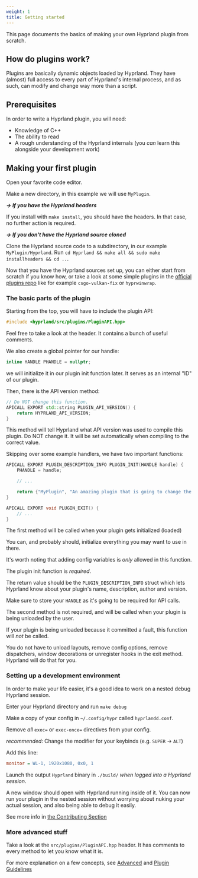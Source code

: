 ```yaml
---
weight: 1
title: Getting started
---
```


This page documents the basics of making your own Hyprland plugin from scratch.

## How do plugins work?

Plugins are basically dynamic objects loaded by Hyprland. They have (almost)
full access to every part of Hyprland's internal process, and as such, can
modify and change way more than a script.

## Prerequisites

In order to write a Hyprland plugin, you will need:

- Knowledge of C++
- The ability to read
- A rough understanding of the Hyprland internals (you _can_ learn this
  alongside your development work)

## Making your first plugin

Open your favorite code editor.

Make a new directory, in this example we will use `MyPlugin`.

_**→ If you have the Hyprland headers**_

If you install with `make install`, you should have the headers. In that case,
no further action is required.

_**→ If you don't have the Hyprland source cloned**_

Clone the Hyprland source code to a subdirectory, in our example
`MyPlugin/Hyprland`. Run
`cd Hyprland && make all && sudo make installheaders && cd ..`.

Now that you have the Hyprland sources set up, you can either start from scratch
if you know how, or take a look at some simple plugins in the
[official plugins repo](https://github.com/hyprwm/hyprland-plugins) like for
example `csgo-vulkan-fix` or `hyprwinwrap`.

### The basic parts of the plugin

Starting from the top, you will have to include the plugin API:

```cpp
#include <hyprland/src/plugins/PluginAPI.hpp>
```

Feel free to take a look at the header. It contains a bunch of useful comments.

We also create a global pointer for our handle:

```cpp
inline HANDLE PHANDLE = nullptr;
```

we will initialize it in our plugin init function later. It serves as an
internal "ID" of our plugin.

Then, there is the API version method:

```cpp
// Do NOT change this function.
APICALL EXPORT std::string PLUGIN_API_VERSION() {
    return HYPRLAND_API_VERSION;
}
```

This method will tell Hyprland what API version was used to compile this plugin.
Do NOT change it. It will be set automatically when compiling to the correct
value.

Skipping over some example handlers, we have two important functions:

```cpp
APICALL EXPORT PLUGIN_DESCRIPTION_INFO PLUGIN_INIT(HANDLE handle) {
    PHANDLE = handle;

    // ...

    return {"MyPlugin", "An amazing plugin that is going to change the world!", "Me", "1.0"};
}

APICALL EXPORT void PLUGIN_EXIT() {
    // ...
}
```

The first method will be called when your plugin gets initialized (loaded)

You can, and probably should, initialize everything you may want to use in
there.

It's worth noting that adding config variables is _only_ allowed in this
function.

The plugin init function is _required_.

The return value should be the `PLUGIN_DESCRIPTION_INFO` struct which lets
Hyprland know about your plugin's name, description, author and version.

Make sure to store your `HANDLE` as it's going to be required for API calls.

The second method is not required, and will be called when your plugin is being
unloaded by the user.

If your plugin is being unloaded because it committed a fault, this function
will _not_ be called.

You do not have to unload layouts, remove config options, remove dispatchers,
window decorations or unregister hooks in the exit method. Hyprland will do that
for you.

### Setting up a development environment

In order to make your life easier, it's a good idea to work on a nested debug
Hyprland session.

Enter your Hyprland directory and run `make debug`

Make a copy of your config in `~/.config/hypr` called `hyprlandd.conf`.

Remove _all_ `exec=` or `exec-once=` directives from your config.

_recommended_: Change the modifier for your keybinds (e.g. `SUPER` -> `ALT`)

Add this line:

```ini
monitor = WL-1, 1920x1080, 0x0, 1
```

Launch the output `Hyprland` binary in `./build/` _when logged into a Hyprland
session_.

A new window should open with Hyprland running inside of it. You can now run
your plugin in the nested session without worrying about nuking your actual
session, and also being able to debug it easily.

See more info in
[the Contributing Section](../../Contributing-and-Debugging/#nesting-hyprland)

### More advanced stuff

Take a look at the `src/plugins/PluginAPI.hpp` header. It has comments to every
method to let you know what it is.

For more explanation on a few concepts, see [Advanced](../Advanced) and
[Plugin Guidelines](../Plugin-Guidelines)
